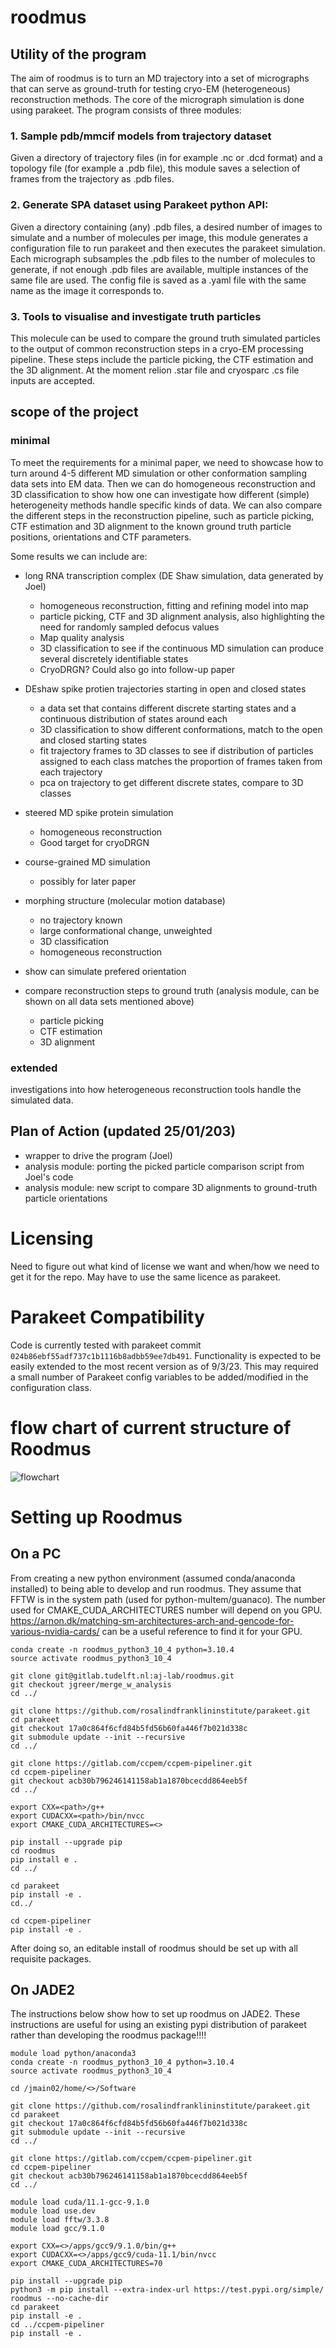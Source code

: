 # roodmus

## Utility of the program
The aim of roodmus is to turn an MD trajectory into a set of micrographs that can serve as ground-truth for testing cryo-EM (heterogeneous) reconstruction methods. The core of the micrograph simulation is done using parakeet. The program consists of three modules: 

### 1. Sample pdb/mmcif models from trajectory dataset
Given a directory of trajectory files (in for example .nc or .dcd format) and a topology file (for example a .pdb file), this module saves a selection of frames from the trajectory as .pdb files.

### 2. Generate SPA dataset using Parakeet python API:
Given a directory containing (any) .pdb files, a desired number of images to simulate and a number of molecules per image, this module generates a configuration file to run parakeet and then executes the parakeet simulation. Each micrograph subsamples the .pdb files to the number of molecules to generate, if not enough .pdb files are available, multiple instances of the same file are used. The config file is saved as a .yaml file with the same name as the image it corresponds to.

### 3. Tools to visualise and investigate truth particles 
This molecule can be used to compare the ground truth simulated particles to the output of common reconstruction steps in a cryo-EM processing pipeline. These steps include the particle picking, the CTF estimation and the 3D alignment. At the moment relion .star file and cryosparc .cs file inputs are accepted.

## scope of the project
### minimal
To meet the requirements for a minimal paper, we need to showcase how to turn around 4-5 different MD simulation or other conformation sampling data sets into EM data. Then we can do homogeneous reconstruction and 3D classification to show how one can investigate how different (simple) heterogeneity methods handle specific kinds of data. We can also compare the different steps in the reconstruction pipeline, such as particle picking, CTF estimation and 3D alignment to the known ground truth particle positions, orientations and CTF parameters.

Some results we can include are:
- long RNA transcription complex (DE Shaw simulation, data generated by Joel)
    - homogeneous reconstruction, fitting and refining model into map
    - particle picking, CTF and 3D alignment analysis, also highlighting the need for randomly sampled defocus values
    - Map quality analysis
    - 3D classification to see if the continuous MD simulation can produce several discretely identifiable states
    - CryoDRGN? Could also go into follow-up paper

- DEshaw spike protien trajectories starting in open and closed states
    - a data set that contains different discrete starting states and a continuous distribution of states around each
    - 3D classification to show different conformations, match to the open and closed starting states
    - fit trajectory frames to 3D classes to see if distribution of particles assigned to each class matches the proportion of frames taken from each trajectory
    - pca on trajectory to get different discrete states, compare to 3D classes

- steered MD spike protein simulation
    - homogeneous reconstruction
    - Good target for cryoDRGN

- course-grained MD simulation
    - possibly for later paper

- morphing structure (molecular motion database)
    - no trajectory known
    - large conformational change, unweighted
    - 3D classification
    - homogeneous reconstruction

- show can simulate prefered orientation

- compare reconstruction steps to ground truth (analysis module, can be shown on all data sets mentioned above)
    - particle picking
    - CTF estimation
    - 3D alignment

### extended
investigations into how heterogeneous reconstruction tools handle the simulated data.

## Plan of Action (updated 25/01/203)
- wrapper to drive the program (Joel)
- analysis module: porting the picked particle comparison script from Joel's code
- analysis module: new script to compare 3D alignments to ground-truth particle orientations

# Licensing
Need to figure out what kind of license we want and when/how we need to get it for the repo. May have to use the same licence as parakeet.

# Parakeet Compatibility
Code is currently tested with parakeet commit `024b86ebf55adf737c1b1116b8adbb59ee7db491`. Functionality is expected to be easily extended to the most recent version as of 9/3/23. This may required a small number of Parakeet config variables to be added/modified in the configuration class.

# flow chart of current structure of Roodmus
![flowchart](flowchart.png)

# Setting up Roodmus
## On a PC
From creating a new python environment (assumed conda/anaconda installed) to being able to develop and run roodmus. They assume that FFTW is in the system path (used for python-multem/guanaco). The number used for CMAKE_CUDA_ARCHITECTURES number will depend on you GPU. <https://arnon.dk/matching-sm-architectures-arch-and-gencode-for-various-nvidia-cards/> can be a useful reference to find it for your GPU.
```
conda create -n roodmus_python3_10_4 python=3.10.4
source activate roodmus_python3_10_4

git clone git@gitlab.tudelft.nl:aj-lab/roodmus.git
git checkout jgreer/merge_w_analysis
cd ../

git clone https://github.com/rosalindfranklininstitute/parakeet.git
cd parakeet
git checkout 17a0c864f6cfd84b5fd56b60fa446f7b021d338c
git submodule update --init --recursive
cd ../

git clone https://gitlab.com/ccpem/ccpem-pipeliner.git
cd ccpem-pipeliner
git checkout acb30b796246141158ab1a1870bcecdd864eeb5f
cd ../

export CXX=<path>/g++
export CUDACXX=<path>/bin/nvcc
export CMAKE_CUDA_ARCHITECTURES=<>

pip install --upgrade pip
cd roodmus
pip install e .
cd ../

cd parakeet
pip install -e .
cd../

cd ccpem-pipeliner
pip install -e .
```
After doing so, an editable install of roodmus should be set up with all requisite packages.

## On JADE2
The instructions below show how to set up roodmus on JADE2. These instructions are useful for using an existing pypi distribution of parakeet rather than developing the roodmus package!!!!
```
module load python/anaconda3
conda create -n roodmus_python3_10_4 python=3.10.4
source activate roodmus_python3_10_4

cd /jmain02/home/<>/Software

git clone https://github.com/rosalindfranklininstitute/parakeet.git
cd parakeet
git checkout 17a0c864f6cfd84b5fd56b60fa446f7b021d338c
git submodule update --init --recursive
cd ../

git clone https://gitlab.com/ccpem/ccpem-pipeliner.git
cd ccpem-pipeliner
git checkout acb30b796246141158ab1a1870bcecdd864eeb5f
cd ../

module load cuda/11.1-gcc-9.1.0
module load use.dev
module load fftw/3.3.8
module load gcc/9.1.0

export CXX=<>/apps/gcc9/9.1.0/bin/g++
export CUDACXX=<>/apps/gcc9/cuda-11.1/bin/nvcc
export CMAKE_CUDA_ARCHITECTURES=70

pip install --upgrade pip
python3 -m pip install --extra-index-url https://test.pypi.org/simple/  roodmus --no-cache-dir
cd parakeet
pip install -e .
cd ../ccpem-pipeliner
pip install -e .
```

